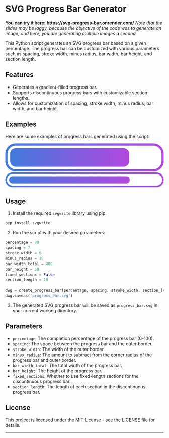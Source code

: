 # SVG Progress Bar Generator
**You can try it here: https://svg-progress-bar.onrender.com/**
_Note that the slides may be laggy, because the objective of the code was to generate an image, and here, you are generating multiple images a second_

This Python script generates an SVG progress bar based on a given percentage. The progress bar can be customized with various parameters such as spacing, stroke width, minus radius, bar width, bar height, and section length.

## Features

- Generates a gradient-filled progress bar.
- Supports discontinuous progress bars with customizable section lengths.
- Allows for customization of spacing, stroke width, minus radius, bar width, and bar height.

## Examples

Here are some examples of progress bars generated using the script:

![Example 1](images/example1.svg) ![Example 3](images/example3.svg)

## Usage

1. Install the required `svgwrite` library using pip:

```bash
pip install svgwrite
```

2. Run the script with your desired parameters:

```python
percentage = 80
spacing = 7
stroke_width = 6
minus_radius = 10
bar_width_total = 400
bar_height = 50
fixed_sections = False
section_length = 10

dwg = create_progress_bar(percentage, spacing, stroke_width, section_length, minus_radius, bar_width_total, bar_height, fixed_sections)
dwg.saveas('progress_bar.svg')
```

3. The generated SVG progress bar will be saved as `progress_bar.svg` in your current working directory.

## Parameters

- `percentage`: The completion percentage of the progress bar (0-100).
- `spacing`: The space between the progress bar and the outer border.
- `stroke_width`: The width of the outer border.
- `minus_radius`: The amount to subtract from the corner radius of the progress bar and outer border.
- `bar_width_total`: The total width of the progress bar.
- `bar_height`: The height of the progress bar.
- `fixed_sections`: Whether to use fixed-length sections for the discontinuous progress bar.
- `section_length`: The length of each section in the discontinuous progress bar.

## License

This project is licensed under the MIT License - see the [LICENSE](LICENSE) file for details.

---
